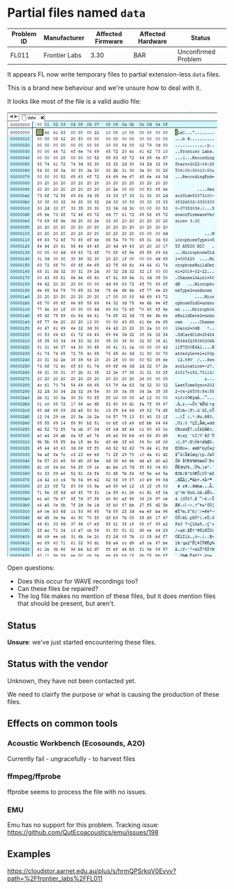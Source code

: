 # Partial files named `data`


| Problem ID | Manufacturer  | Affected Firmware | Affected Hardware | Status        |
| ---------- | ------------- | ----------------- | ----------------- | ------------- |
| FL011      | Frontier Labs | 3.30              | BAR               | Unconfirmed Problem |

It appears FL now write temporary files to partial extension-less `data` files.

This is a brand new behaviour and we're unsure how to deal with it.

It looks like most of the file is a valid audio file:

![screenshot of header](../media/FL011_header.png)

Open questions: 

- Does this occur for WAVE recordings too?
- Can these files be repaired?
- The log file makes no mention of these files, but it does mention files that should be present, but aren't.

## Status

**Unsure**: we've just started encountering these files.

## Status with the vendor

Unknown, they have not been contacted yet.

We need to clairfy the purpose or what is causing the production of these files.

## Effects on common tools

### Acoustic Workbench (Ecosounds, A2O)

Currently fail - ungracefully - to harvest files


### ffmpeg/ffprobe

ffprobe seems to process the file with no issues.


### EMU

Emu has no support for this problem. Tracking issue: <https://github.com/QutEcoacoustics/emu/issues/198>

## Examples

https://cloudstor.aarnet.edu.au/plus/s/hrmQPSrkqV0Evvv?path=%2Ffrontier_labs%2FFL011
